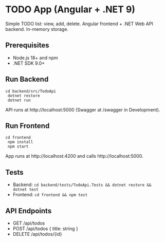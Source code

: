 # TODO App (Angular + .NET 9)

Simple TODO list: view, add, delete. Angular frontend + .NET Web API backend. In-memory storage.

## Prerequisites
- Node.js 18+ and npm
- .NET SDK 9.0+

## Run Backend
```
cd backend/src/TodoApi
 dotnet restore
 dotnet run
```
API runs at http://localhost:5000 (Swagger at /swagger in Development).

## Run Frontend
```
cd frontend
 npm install
 npm start
```
App runs at http://localhost:4200 and calls http://localhost:5000.

## Tests
- Backend: `cd backend/tests/TodoApi.Tests && dotnet restore && dotnet test`
- Frontend: `cd frontend && npm test`

## API Endpoints
- GET /api/todos
- POST /api/todos { title: string }
- DELETE /api/todos/{id}
